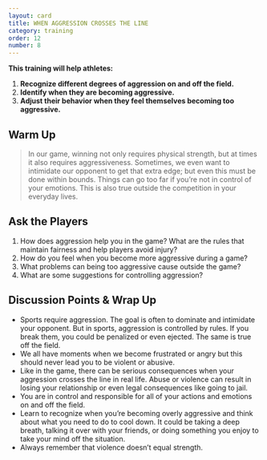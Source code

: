 ```yaml
---
layout: card
title: WHEN AGGRESSION CROSSES THE LINE
category: training
order: 12
number: 8
---
```


**This training will help athletes:**
1. **Recognize different degrees of aggression on and off the field.**
2. **Identify when they are becoming aggressive.**
3. **Adjust their behavior when they feel themselves becoming too aggressive.**

Warm Up
-------
<blockquote>
In our game, winning 
not only requires physical 
strength, but at times it also 
requires aggressiveness. 
Sometimes, we even want to 
intimidate our opponent to get that 
extra edge; but even this must be 
done within bounds. Things can 
go too far if you’re not in control 
of your emotions. This is also true 
outside the competition in your 
everyday lives. 
</blockquote>

Ask the Players
---------------
1. How does aggression help you in the 
game? What are the rules that maintain 
fairness and help players avoid injury?
2. How do you feel when you become more 
aggressive during a game?
3. What problems can being too aggressive 
cause outside the game?
4. What are some suggestions for 
controlling aggression?


Discussion Points & Wrap Up
---------------------------
- Sports require aggression. The goal is often 
to dominate and intimidate your opponent. But 
in sports, aggression is controlled by rules. If 
you break them, you could be penalized or 
even ejected. The same is true off the field. 
- We all have moments when we become 
frustrated or angry but this should never lead 
you to be violent or abusive. 
- Like in the game, there can be serious 
consequences when your aggression crosses 
the line in real life. Abuse or violence can 
result in losing your relationship or even 
legal consequences like going to jail.
- You are in control and responsible for all of 
your actions and emotions on and off the field.
- Learn to recognize when you’re becoming 
overly aggressive and think about what you 
need to do to cool down. It could be taking a 
deep breath, talking it over with your friends, 
or doing something you enjoy to take your 
mind off the situation.
- Always remember that violence doesn’t 
equal strength.